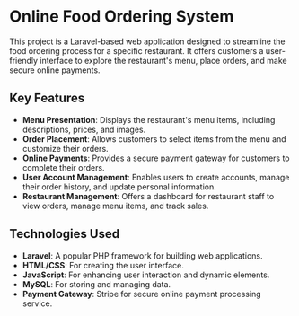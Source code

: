 # Online Food Ordering System
This project is a Laravel-based web application designed to streamline the food ordering process for a specific restaurant. It offers customers a user-friendly interface to explore the restaurant's menu, place orders, and make secure online payments.

## Key Features
- **Menu Presentation**: Displays the restaurant's menu items, including descriptions, prices, and images.
- **Order Placement**: Allows customers to select items from the menu and customize their orders.
- **Online Payments**: Provides a secure payment gateway for customers to complete their orders.
- **User Account Management**: Enables users to create accounts, manage their order history, and update personal information.
- **Restaurant Management**: Offers a dashboard for restaurant staff to view orders, manage menu items, and track sales.
## Technologies Used
- **Laravel**: A popular PHP framework for building web applications.
- **HTML/CSS**: For creating the user interface.
- **JavaScript**: For enhancing user interaction and dynamic elements.
- **MySQL**: For storing and managing data.
- **Payment Gateway**: Stripe for secure online payment processing service.
